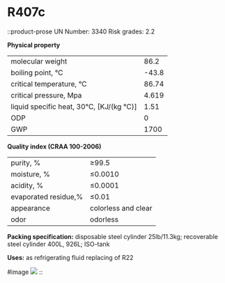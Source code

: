 # R407c

::product-prose
UN Number: 3340 Risk grades: 2.2

**Physical property**

|                                          |       |
|------------------------------------------|-------|
| molecular weight                         | 86.2  |
| boiling point, °C                        | -43.8 |
| critical temperature, °C                 | 86.74 |
| critical pressure, Mpa                   | 4.619 |
| liquid specific heat, 30°C, [KJ/(kg °C)] | 1.51  |
| ODP                                      | 0     |
| GWP                                      | 1700  |

**Quality index (CRAA 100-2006)**

|                      |                     |
|----------------------|---------------------|
| purity, %            | ≥99.5               |
| moisture, %          | ≤0.0010             |
| acidity, %           | ≤0.0001             |
| evaporated residue,% | ≤0.01               |
| appearance           | colorless and clear |
| odor                 | odorless            |

**Packing specification:** disposable steel cylinder 25lb/11.3kg; recoverable steel cylinder 400L, 926L; ISO-tank

**Uses:** as refrigerating fluid replacing of R22

#image
![](/product/r407c.jpg)
::
